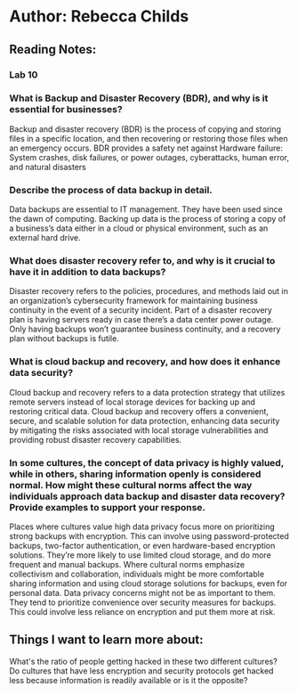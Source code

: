 # Author: Rebecca Childs
## Reading Notes:
### Lab 10

### What is Backup and Disaster Recovery (BDR), and why is it essential for businesses?
Backup and disaster recovery (BDR) is the process of copying and storing files in a specific location, and then recovering or restoring those files when an emergency occurs. BDR provides a safety net against Hardware failure: System crashes, disk failures, or power outages, cyberattacks, human error, and natural disasters
### Describe the process of data backup in detail.
Data backups are essential to IT management. They have been used since the dawn of computing. Backing up data is the process of storing a copy of a business’s data either in a cloud or physical environment, such as an external hard drive.
### What does disaster recovery refer to, and why is it crucial to have it in addition to data backups?
Disaster recovery refers to the policies, procedures, and methods laid out in an organization’s cybersecurity framework for maintaining business continuity in the event of a security incident. Part of a disaster recovery plan is having servers ready in case there’s a data center power outage. Only having backups won’t guarantee business continuity, and a recovery plan without backups is futile.
### What is cloud backup and recovery, and how does it enhance data security?
Cloud backup and recovery refers to a data protection strategy that utilizes remote servers instead of local storage devices for backing up and restoring critical data. Cloud backup and recovery offers a convenient, secure, and scalable solution for data protection, enhancing data security by mitigating the risks associated with local storage vulnerabilities and providing robust disaster recovery capabilities.
### In some cultures, the concept of data privacy is highly valued, while in others, sharing information openly is considered normal. How might these cultural norms affect the way individuals approach data backup and disaster data recovery? Provide examples to support your response.
Places where cultures value high data privacy focus more on prioritizing strong backups with encryption. This can involve using password-protected backups, two-factor authentication, or even hardware-based encryption solutions. They’re more likely to use limited cloud storage, and do more frequent and manual backups. 
Where cultural norms emphasize collectivism and collaboration, individuals might be more comfortable sharing information and using cloud storage solutions for backups, even for personal data. Data privacy concerns might not be as important to them. They tend to prioritize convenience over security measures for backups. This could involve less reliance on encryption and put them more at risk.

## Things I want to learn more about:
What's the ratio of people getting hacked in these two different cultures?
Do cultures that have less encryption and security protocols get hacked less because information is readily available or is it the opposite? 